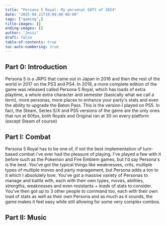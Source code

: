 ```yaml
---
title: "Persona 5 Royal: My personal GOTY of 2024"
date: "2025-04-21T10:00:00-06:00"
tags: ["gaming",]
title-images: []
ending-images: []
author: "Jessi"
draft: false
table-of-contents: true
toc-auto-numbering: true
---
```

## Part 0: Introduction
Persona 5 is a JRPG that came out in Japan in 2016 and then the rest of the world in 2017 on the PS3 and PS4. In 2019, a more complete edition of the game was released called Persona 5 Royal, which has loads of extra playtime, a whole extra character and semester (basically what we call a term), more personas, more places to enhance your party's stats and even the ability to upgrade the Baton Pass. This is the version I played on PS5. In fact, the Steam, Series S/X and PS5 versions of the game are the only ones that run at 60fps, both Royals and Original ran at 30 on every platform (except Steam of course)

## Part I: Combat
Persona 5 Royal has to be one of, if not the best implementation of turn-based combat i've ever had the pleasure of playing. I've played a few with it before such as the Pokemon and Fire Emblem games, but I'd say Persona's is the best. You've got the typical things like weaknesses, crits, multiple types of multiple moves and party management, but Persona adds a ton to it which I absolutely love. You've got a massive variety of Personas to manage and battle with, each with their own types, moves, abilities, strengths, weaknesses and even resistants + *loads* of stats to consider. You've then got up to 3 other people to command too, each with their own load of stats as well as their own Persona and as much as it sounds, the game makes it feel easy while still allowing for some very complex combos.

## Part II: Music

